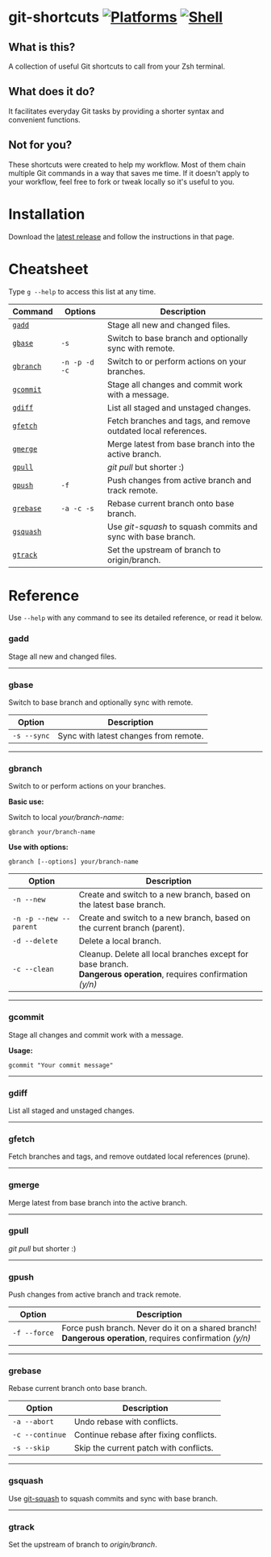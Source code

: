 # git-shortcuts [![Platforms](https://img.shields.io/badge/platform-macos%20|%20linux-blue)]() [![Shell](https://img.shields.io/badge/shell-zsh-blue)]()

## What is this?

A collection of useful Git shortcuts to call from your Zsh terminal.

## What does it do?

It facilitates everyday Git tasks by providing a shorter syntax and convenient functions.

## Not for you?

These shortcuts were created to help my workflow. Most of them chain multiple Git commands in a way that saves me time. If it doesn't apply to your workflow, feel free to fork or tweak locally so it's useful to you.

# Installation

Download the [latest release](https://github.com/fehbari/git-shortcuts/releases/latest) and follow the instructions in that page.

# Cheatsheet

Type `g --help` to access this list at any time.

Command               | Options       | Description
--------------------- | ------------- | -----------
[`gadd`](#gadd)       |               | Stage all new and changed files.
[`gbase`](#gbase)     | `-s`          | Switch to base branch and optionally sync with remote.
[`gbranch`](#gbranch) | `-n -p -d -c` | Switch to or perform actions on your branches.
[`gcommit`](#gcommit) |               | Stage all changes and commit work with a message.
[`gdiff`](#gdiff)     |               | List all staged and unstaged changes.
[`gfetch`](#gfetch)   |               | Fetch branches and tags, and remove outdated local references.
[`gmerge`](#gmerge)   |               | Merge latest from base branch into the active branch.
[`gpull`](#gpull)     |               | *git pull* but shorter :)
[`gpush`](#gpush)     | `-f`          | Push changes from active branch and track remote.
[`grebase`](#grebase) | `-a -c -s`    | Rebase current branch onto base branch.
[`gsquash`](#gsquash) |               | Use *git-squash* to squash commits and sync with base branch.
[`gtrack`](#gtrack)   |               | Set the upstream of branch to origin/branch.

# Reference

Use `--help` with any command to see its detailed reference, or read it below.

### gadd

Stage all new and changed files.

---

### gbase

Switch to base branch and optionally sync with remote.

Option      | Description
----------- | -----------
`-s --sync` | Sync with latest changes from remote.

---

### gbranch

Switch to or perform actions on your branches.

**Basic use:**

Switch to local *your/branch-name*:

```
gbranch your/branch-name
```

**Use with options:** 

```
gbranch [--options] your/branch-name
```

Option                 | Description
---------------------- | -----------
`-n --new`             | Create and switch to a new branch, based on the latest base branch.
`-n -p --new --parent` | Create and switch to a new branch, based on the current branch (parent).
`-d --delete`          | Delete a local branch.
`-c --clean`           | Cleanup. Delete all local branches except for base branch. </br> **Dangerous operation**, requires confirmation *(y/n)*

---

### gcommit

Stage all changes and commit work with a message.

**Usage:**

```
gcommit "Your commit message"
```

---

### gdiff

List all staged and unstaged changes.

---

### gfetch

Fetch branches and tags, and remove outdated local references (prune).

---

### gmerge

Merge latest from base branch into the active branch.

---

### gpull

*git pull* but shorter :)

---

### gpush

Push changes from active branch and track remote.

Option       | Description
------------ | -----------
`-f --force` | Force push branch. Never do it on a shared branch! </br> **Dangerous operation**, requires confirmation *(y/n)*

---

### grebase

Rebase current branch onto base branch.

Option          | Description
--------------- | -----------
`-a --abort`    | Undo rebase with conflicts.
`-c --continue` | Continue rebase after fixing conflicts.
`-s --skip`     | Skip the current patch with conflicts.

---

### gsquash

Use [git-squash](https://github.com/sheerun/git-squash) to squash commits and sync with base branch.

---

### gtrack

Set the upstream of branch to *origin/branch*.
